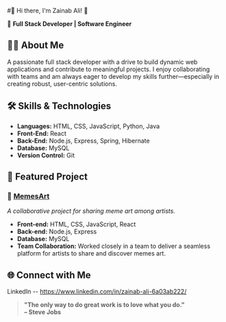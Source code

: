 #👋 Hi there, I'm Zainab Ali! 👋

🌟 **Full Stack Developer | Software Engineer**

## 👩‍💻 About Me
A passionate full stack developer with a drive to build dynamic web applications and contribute to meaningful projects. 
I enjoy collaborating with teams and am always eager to develop my skills further—especially in creating robust, user-centric solutions.

## 🛠️ Skills & Technologies

- **Languages:** HTML, CSS, JavaScript, Python, Java
- **Front-End:** React
- **Back-End:** Node.js, Express, Spring, Hibernate
- **Database:** MySQL
- **Version Control:** Git


## 🚀 Featured Project

### 🎨 [MemesArt](#)
_A collaborative project for sharing meme art among artists._

- **Front-end:** HTML, CSS, JavaScript, React
- **Back-end:** Node.js, Express
- **Database:** MySQL
- **Team Collaboration:** Worked closely in a team to deliver a seamless platform for artists to share and discover memes art.

## 🌐 Connect with Me

LinkedIn -- https://www.linkedin.com/in/zainab-ali-6a03ab222/


> **"The only way to do great work is to love what you do."**  
> **– Steve Jobs**
